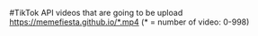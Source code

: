 #TikTok API
videos that are going to be upload
https://memefiesta.github.io/*.mp4 (* = number of video: 0-998)
